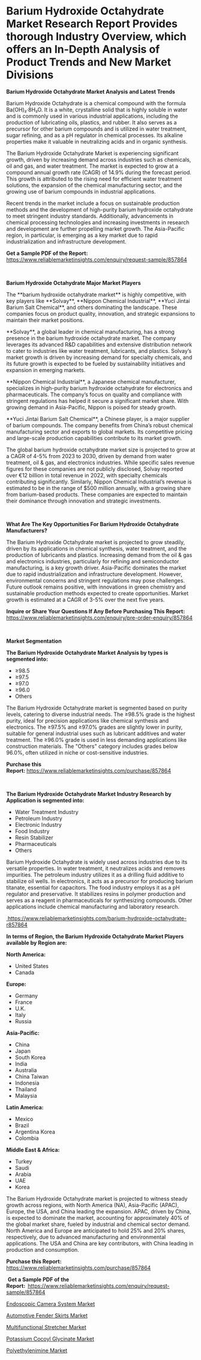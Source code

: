 <p><h1>Barium Hydroxide Octahydrate Market Research Report Provides thorough Industry Overview, which offers an In-Depth Analysis of Product Trends and New Market Divisions</h1></p><p><strong>Barium Hydroxide Octahydrate Market Analysis and Latest Trends</strong></p>
<p><p>Barium Hydroxide Octahydrate is a chemical compound with the formula Ba(OH)₂·8H₂O. It is a white, crystalline solid that is highly soluble in water and is commonly used in various industrial applications, including the production of lubricating oils, plastics, and rubber. It also serves as a precursor for other barium compounds and is utilized in water treatment, sugar refining, and as a pH regulator in chemical processes. Its alkaline properties make it valuable in neutralizing acids and in organic synthesis.</p><p>The Barium Hydroxide Octahydrate Market is experiencing significant growth, driven by increasing demand across industries such as chemicals, oil and gas, and water treatment. The market is expected to grow at a compound annual growth rate (CAGR) of 14.9% during the forecast period. This growth is attributed to the rising need for efficient water treatment solutions, the expansion of the chemical manufacturing sector, and the growing use of barium compounds in industrial applications.</p><p>Recent trends in the market include a focus on sustainable production methods and the development of high-purity barium hydroxide octahydrate to meet stringent industry standards. Additionally, advancements in chemical processing technologies and increasing investments in research and development are further propelling market growth. The Asia-Pacific region, in particular, is emerging as a key market due to rapid industrialization and infrastructure development.</p></p>
<p><strong>Get a Sample PDF of the Report:&nbsp;</strong> <a href="https://www.reliablemarketinsights.com/enquiry/request-sample/857864?utm_campaign=2194&utm_medium=2&utm_source=Github&utm_content=ia&utm_term=26012025&utm_id=barium-hydroxide-octahydrate">https://www.reliablemarketinsights.com/enquiry/request-sample/857864</a></p>
<p>&nbsp;</p>
<p><strong>Barium Hydroxide Octahydrate Major Market Players</strong></p>
<p><p>The **barium hydroxide octahydrate market** is highly competitive, with key players like **Solvay**, **Nippon Chemical Industrial**, **Yuci Jintai Barium Salt Chemical**, and others dominating the landscape. These companies focus on product quality, innovation, and strategic expansions to maintain their market positions.</p><p>**Solvay**, a global leader in chemical manufacturing, has a strong presence in the barium hydroxide octahydrate market. The company leverages its advanced R&D capabilities and extensive distribution network to cater to industries like water treatment, lubricants, and plastics. Solvay’s market growth is driven by increasing demand for specialty chemicals, and its future growth is expected to be fueled by sustainability initiatives and expansion in emerging markets.</p><p>**Nippon Chemical Industrial**, a Japanese chemical manufacturer, specializes in high-purity barium hydroxide octahydrate for electronics and pharmaceuticals. The company’s focus on quality and compliance with stringent regulations has helped it secure a significant market share. With growing demand in Asia-Pacific, Nippon is poised for steady growth.</p><p>**Yuci Jintai Barium Salt Chemical**, a Chinese player, is a major supplier of barium compounds. The company benefits from China’s robust chemical manufacturing sector and exports to global markets. Its competitive pricing and large-scale production capabilities contribute to its market growth.</p><p>The global barium hydroxide octahydrate market size is projected to grow at a CAGR of 4-5% from 2023 to 2030, driven by demand from water treatment, oil & gas, and electronics industries. While specific sales revenue figures for these companies are not publicly disclosed, Solvay reported over €12 billion in total revenue in 2022, with specialty chemicals contributing significantly. Similarly, Nippon Chemical Industrial’s revenue is estimated to be in the range of $500 million annually, with a growing share from barium-based products. These companies are expected to maintain their dominance through innovation and strategic investments.</p></p>
<p>&nbsp;</p>
<p><strong>What Are The Key Opportunities For Barium Hydroxide Octahydrate Manufacturers?</strong></p>
<p><p>The Barium Hydroxide Octahydrate market is projected to grow steadily, driven by its applications in chemical synthesis, water treatment, and the production of lubricants and plastics. Increasing demand from the oil & gas and electronics industries, particularly for refining and semiconductor manufacturing, is a key growth driver. Asia-Pacific dominates the market due to rapid industrialization and infrastructure development. However, environmental concerns and stringent regulations may pose challenges. Future outlook remains positive, with innovations in green chemistry and sustainable production methods expected to create opportunities. Market growth is estimated at a CAGR of 3-5% over the next five years.</p></p>
<p><strong>Inquire or Share Your Questions If Any Before Purchasing This Report:</strong> <a href="https://www.reliablemarketinsights.com/enquiry/pre-order-enquiry/857864?utm_campaign=2194&utm_medium=2&utm_source=Github&utm_content=ia&utm_term=26012025&utm_id=barium-hydroxide-octahydrate">https://www.reliablemarketinsights.com/enquiry/pre-order-enquiry/857864</a></p>
<p>&nbsp;</p>
<p><strong>Market Segmentation</strong></p>
<p><strong>The Barium Hydroxide Octahydrate Market Analysis by types is segmented into:</strong></p>
<p><ul><li>≥98.5</li><li>≥97.5</li><li>≥97.0</li><li>≥96.0</li><li>Others</li></ul></p>
<p><p>The Barium Hydroxide Octahydrate market is segmented based on purity levels, catering to diverse industrial needs. The ≥98.5% grade is the highest purity, ideal for precision applications like chemical synthesis and electronics. The ≥97.5% and ≥97.0% grades are slightly lower in purity, suitable for general industrial uses such as lubricant additives and water treatment. The ≥96.0% grade is used in less demanding applications like construction materials. The "Others" category includes grades below 96.0%, often utilized in niche or cost-sensitive industries.</p></p>
<p><strong>Purchase this Report:&nbsp;</strong><a href="https://www.reliablemarketinsights.com/purchase/857864?utm_campaign=2194&utm_medium=2&utm_source=Github&utm_content=ia&utm_term=26012025&utm_id=barium-hydroxide-octahydrate">https://www.reliablemarketinsights.com/purchase/857864</a></p>
<p>&nbsp;</p>
<p><strong>The Barium Hydroxide Octahydrate Market Industry Research by Application is segmented into:</strong></p>
<p><ul><li>Water Treatment Industry</li><li>Petroleum Industry</li><li>Electronic Industry</li><li>Food Industry</li><li>Resin Stabilizer</li><li>Pharmaceuticals</li><li>Others</li></ul></p>
<p><p>Barium Hydroxide Octahydrate is widely used across industries due to its versatile properties. In water treatment, it neutralizes acids and removes impurities. The petroleum industry utilizes it as a drilling fluid additive to stabilize oil wells. In electronics, it acts as a precursor for producing barium titanate, essential for capacitors. The food industry employs it as a pH regulator and preservative. It stabilizes resins in polymer production and serves as a reagent in pharmaceuticals for synthesizing compounds. Other applications include chemical manufacturing and laboratory research.</p></p>
<p><a href="https://www.reliablemarketinsights.com/barium-hydroxide-octahydrate-r857864?utm_campaign=2194&utm_medium=2&utm_source=Github&utm_content=ia&utm_term=26012025&utm_id=barium-hydroxide-octahydrate">&nbsp;https://www.reliablemarketinsights.com/barium-hydroxide-octahydrate-r857864</a></p>
<p><strong>In terms of Region, the Barium Hydroxide Octahydrate Market Players available by Region are:</strong></p>
<p>
    <p> <strong> North America: </strong>
        <ul>
            <li>United States</li>
            <li>Canada</li>
        </ul>
        </p> 
    <p> <strong> Europe: </strong>
        <ul>
            <li>Germany</li>
            <li>France</li>
            <li>U.K.</li>
            <li>Italy</li>
            <li>Russia</li>
        </ul>
        </p> 
    <p> <strong> Asia-Pacific: </strong>
        <ul>
            <li>China</li>
            <li>Japan</li>
            <li>South Korea</li>
            <li>India</li>
            <li>Australia</li>
            <li>China Taiwan</li>
            <li>Indonesia</li>
            <li>Thailand</li>
            <li>Malaysia</li>
        </ul>
        </p> 
    <p> <strong> Latin America: </strong>
        <ul>
            <li>Mexico</li>
            <li>Brazil</li>
            <li>Argentina Korea</li>
            <li>Colombia</li>
        </ul>
        </p> 
    <p> <strong> Middle East & Africa: </strong>
        <ul>
            <li>Turkey</li>
            <li>Saudi</li>
            <li>Arabia</li>
            <li>UAE</li>
            <li>Korea</li>
        </ul>
    </p>
    </p>
<p><p>The Barium Hydroxide Octahydrate market is projected to witness steady growth across regions, with North America (NA), Asia-Pacific (APAC), Europe, the USA, and China leading the expansion. APAC, driven by China, is expected to dominate the market, accounting for approximately 40% of the global market share, fueled by industrial and chemical sector demand. North America and Europe are anticipated to hold 25% and 20% shares, respectively, due to advanced manufacturing and environmental applications. The USA and China are key contributors, with China leading in production and consumption.</p></p>
<p><strong>Purchase this Report: </strong><a href="https://www.reliablemarketinsights.com/purchase/857864?utm_campaign=2194&utm_medium=2&utm_source=Github&utm_content=ia&utm_term=26012025&utm_id=barium-hydroxide-octahydrate">https://www.reliablemarketinsights.com/purchase/857864</a></p>
<p>&nbsp;<strong>Get a Sample PDF of the Report:&nbsp;&nbsp;</strong><a href="https://www.reliablemarketinsights.com/enquiry/request-sample/857864?utm_campaign=2194&utm_medium=2&utm_source=Github&utm_content=ia&utm_term=26012025&utm_id=barium-hydroxide-octahydrate">https://www.reliablemarketinsights.com/enquiry/request-sample/857864</a></p>
<p><strong></strong></p>
<p><p><a href="https://www.linkedin.com/pulse/endoscopic-camera-system-market-insights-size-share-growth-sj5cc?utm_campaign=2194&utm_medium=2&utm_source=Github&utm_content=ia&utm_term=26012025&utm_id=barium-hydroxide-octahydrate">Endoscopic Camera System Market</a></p><p><a href="https://www.linkedin.com/pulse/projected-market-revenue-automotive-fender-skirts-125-cagr-c53ge?utm_campaign=2194&utm_medium=2&utm_source=Github&utm_content=ia&utm_term=26012025&utm_id=barium-hydroxide-octahydrate">Automotive Fender Skirts Market</a></p><p><a href="https://www.linkedin.com/pulse/unveiling-multifunctional-stretcher-market-drivers-projected-f6sre?utm_campaign=2194&utm_medium=2&utm_source=Github&utm_content=ia&utm_term=26012025&utm_id=barium-hydroxide-octahydrate">Multifunctional Stretcher Market</a></p><p><a href="https://github.com/miottaredlin79/Market-Research-Report-List-1/blob/main/potassium-cocoyl-glycinate-market.md?utm_campaign=2194&utm_medium=2&utm_source=Github&utm_content=ia&utm_term=26012025&utm_id=barium-hydroxide-octahydrate">Potassium Cocoyl Glycinate Market</a></p><p><a href="https://github.com/paljuhubeyde/Market-Research-Report-List-1/blob/main/polyethylenimine-market.md?utm_campaign=2194&utm_medium=2&utm_source=Github&utm_content=ia&utm_term=26012025&utm_id=barium-hydroxide-octahydrate">Polyethylenimine Market</a></p></p>